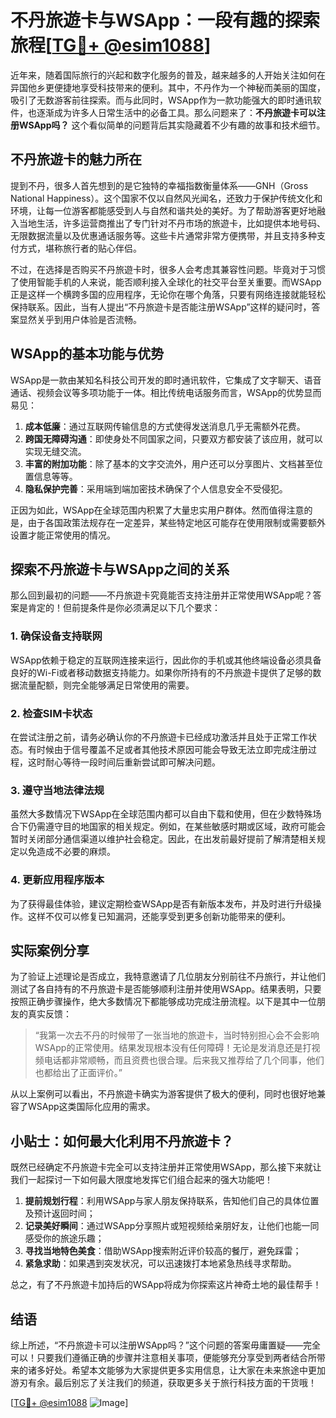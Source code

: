 # 不丹旅遊卡与WSApp：一段有趣的探索旅程[[TG💪+ @esim1088](https://t.me/s/esim1088)]

近年来，随着国际旅行的兴起和数字化服务的普及，越来越多的人开始关注如何在异国他乡更便捷地享受科技带来的便利。其中，不丹作为一个神秘而美丽的国度，吸引了无数游客前往探索。而与此同时，WSApp作为一款功能强大的即时通讯软件，也逐渐成为许多人日常生活中的必备工具。那么问题来了：**不丹旅遊卡可以注册WSApp吗？** 这个看似简单的问题背后其实隐藏着不少有趣的故事和技术细节。

## 不丹旅遊卡的魅力所在

提到不丹，很多人首先想到的是它独特的幸福指数衡量体系——GNH（Gross National Happiness）。这个国家不仅以自然风光闻名，还致力于保护传统文化和环境，让每一位游客都能感受到人与自然和谐共处的美好。为了帮助游客更好地融入当地生活，许多运营商推出了专门针对不丹市场的旅遊卡，比如提供本地号码、无限数据流量以及优惠通话服务等。这些卡片通常非常方便携带，并且支持多种支付方式，堪称旅行者的贴心伴侣。

不过，在选择是否购买不丹旅遊卡时，很多人会考虑其兼容性问题。毕竟对于习惯了使用智能手机的人来说，能否顺利接入全球化的社交平台至关重要。而WSApp正是这样一个横跨多国的应用程序，无论你在哪个角落，只要有网络连接就能轻松保持联系。因此，当有人提出“不丹旅遊卡是否能注册WSApp”这样的疑问时，答案显然关乎到用户体验是否流畅。

## WSApp的基本功能与优势

WSApp是一款由某知名科技公司开发的即时通讯软件，它集成了文字聊天、语音通话、视频会议等多项功能于一体。相比传统电话服务而言，WSApp的优势显而易见：

1. **成本低廉**：通过互联网传输信息的方式使得发送消息几乎无需额外花费。
2. **跨国无障碍沟通**：即使身处不同国家之间，只要双方都安装了该应用，就可以实现无缝交流。
3. **丰富的附加功能**：除了基本的文字交流外，用户还可以分享图片、文档甚至位置信息等等。
4. **隐私保护完善**：采用端到端加密技术确保了个人信息安全不受侵犯。

正因为如此，WSApp在全球范围内积累了大量忠实用户群体。然而值得注意的是，由于各国政策法规存在一定差异，某些特定地区可能存在使用限制或需要额外设置才能正常使用的情况。

## 探索不丹旅遊卡与WSApp之间的关系

那么回到最初的问题——不丹旅遊卡究竟能否支持注册并正常使用WSApp呢？答案是肯定的！但前提条件是你必须满足以下几个要求：

### 1. 确保设备支持联网
WSApp依赖于稳定的互联网连接来运行，因此你的手机或其他终端设备必须具备良好的Wi-Fi或者移动数据支持能力。如果你所持有的不丹旅遊卡提供了足够的数据流量配额，则完全能够满足日常使用的需要。

### 2. 检查SIM卡状态
在尝试注册之前，请务必确认你的不丹旅遊卡已经成功激活并且处于正常工作状态。有时候由于信号覆盖不足或者其他技术原因可能会导致无法立即完成注册过程，这时耐心等待一段时间后重新尝试即可解决问题。

### 3. 遵守当地法律法规
虽然大多数情况下WSApp在全球范围内都可以自由下载和使用，但在少数特殊场合下仍需遵守目的地国家的相关规定。例如，在某些敏感时期或区域，政府可能会暂时关闭部分通信渠道以维护社会稳定。因此，在出发前最好提前了解清楚相关规定以免造成不必要的麻烦。

### 4. 更新应用程序版本
为了获得最佳体验，建议定期检查WSApp是否有新版本发布，并及时进行升级操作。这样不仅可以修复已知漏洞，还能享受到更多创新功能带来的便利。

## 实际案例分享

为了验证上述理论是否成立，我特意邀请了几位朋友分别前往不丹旅行，并让他们测试了各自持有的不丹旅遊卡是否能够顺利注册并使用WSApp。结果表明，只要按照正确步骤操作，绝大多数情况下都能够成功完成注册流程。以下是其中一位朋友的真实反馈：

> “我第一次去不丹的时候带了一张当地的旅遊卡，当时特别担心会不会影响WSApp的正常使用。结果发现根本没有任何障碍！无论是发消息还是打视频电话都非常顺畅，而且资费也很合理。后来我又推荐给了几个同事，他们也都给出了正面评价。”

从以上案例可以看出，不丹旅遊卡确实为游客提供了极大的便利，同时也很好地兼容了WSApp这类国际化应用的需求。

## 小贴士：如何最大化利用不丹旅遊卡？

既然已经确定不丹旅遊卡完全可以支持注册并正常使用WSApp，那么接下来就让我们一起探讨一下如何最大限度地发挥它们组合起来的强大功能吧！

1. **提前规划行程**：利用WSApp与家人朋友保持联系，告知他们自己的具体位置及预计返回时间；
2. **记录美好瞬间**：通过WSApp分享照片或短视频给亲朋好友，让他们也能一同感受你的旅途乐趣；
3. **寻找当地特色美食**：借助WSApp搜索附近评价较高的餐厅，避免踩雷；
4. **紧急求助**：如果遇到突发状况，可以迅速拨打本地紧急热线寻求帮助。

总之，有了不丹旅遊卡加持后的WSApp将成为你探索这片神奇土地的最佳帮手！

## 结语

综上所述，“不丹旅遊卡可以注册WSApp吗？”这个问题的答案毋庸置疑——完全可以！只要我们遵循正确的步骤并注意相关事项，便能够充分享受到两者结合所带来的诸多好处。希望本文能够为大家提供更多实用信息，让大家在未来旅途中更加游刃有余。最后别忘了关注我们的频道，获取更多关于旅行科技方面的干货哦！

[[TG💪+ @esim1088](https://t.me/s/esim1088) ![Image](https://i.postimg.cc/4NQfJmqS/Snipaste-2025-05-13-00-14-12.png)]